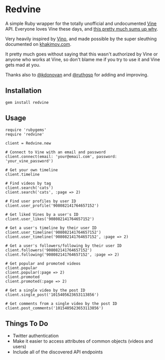 # Redvine

A simple Ruby wrapper for the totally unofficial and undocumented [Vine](http://vine.co) API. Everyone loves Vine these days, and [this pretty much sums up why](http://www.youtube.com/watch?v=sdSJ1--kBZ4).

Very heavily inspired by [Vino](https://github.com/tlack/vino), and made possible by the super sleuthing documented on [khakimov.com](http://khakimov.com/blog/2013/03/12/vines-undocumented-api/).

It pretty much goes without saying that this wasn't authorized by Vine or anyone who works at Vine, so don't blame me if you try to use it and Vine gets mad at you.

Thanks also to [@kdonovan](https://github.com/kdonovan) and [@ruthgsp](https://github.com/ruthgsp) for adding and improving.

## Installation

    gem install redvine

## Usage

    require 'rubygems'
    require 'redvine'

    client = Redvine.new

    # Connect to Vine with an email and password
    client.connect(email: 'your@email.com', password: 'your_vine_password')

    # Get your own timeline
    client.timeline

    # Find videos by tag
    client.search('cats')
    client.search('cats', :page => 2)

    # Find user profiles by user ID
    client.user_profile('908082141764657152')

    # Get liked Vines by a user's ID
    client.user_likes('908082141764657152')

    # Get a user's timeline by their user ID
    client.user_timeline('908082141764657152')
    client.user_timeline('908082141764657152', :page => 2)

    # Get a user's followers/following by their user ID
    client.followers('908082141764657152')
    client.following('908082141764657152', :page => 2)

    # Get popular and promoted videos
    client.popular
    client.popular(:page => 2)
    client.promoted
    client.promoted(:page => 2)

    # Get a single video by the post ID
    client.single_post('1015405623653113856')

    # Get comments from a single video by the post ID
    client.post_comments('1015405623653113856')

## Things To Do

* Twitter authentication
* Make it easier to access attributes of common objects (videos and users)
* Include all of the discovered API endpoints


